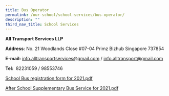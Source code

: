 ```yaml
---
title: Bus Operator
permalink: /our-school/school-services/bus-operator/
description: ""
third_nav_title: School Services
---
```

**All Transport Services LLP**


**Address**: No. 21 Woodlands Close #07-04 Primz Bizhub Singapore 737854

  
**E-mail:** [info.alltransportservices@gmail.com](mailto:info.alltransportservices@gmail.com) / [info.alltransport@gmail.com](mailto:info.alltransport@gmail.com)
  
**Tel:**  82231059 / 98553746  
  
[School Bus registration form for 2021.pdf](/files/School%20Bus%20registration%20form%20for%202021.pdf)
  
[After School Supplementary Bus Service for 2021.pdf](/files/After%20School%20Supplementary%20Bus%20Service%20for%202021.pdf)